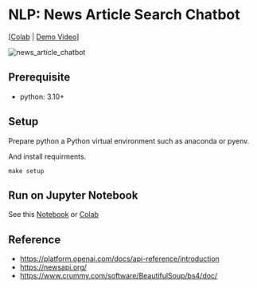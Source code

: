 # NLP: News Article Search Chatbot
[[Colab](https://colab.research.google.com/github/MrSyee/dl_apps/blob/main/nlp/news_chatbot_app.ipynb) | [Demo Video](https://youtu.be/IRk6F1mojbw?si=oOkNKH9couQpaPf1)]

![news_article_chatbot](https://github.com/MrSyee/dl_apps/assets/17582508/45b97670-ae27-49c7-9c83-9aa035ceed88)

## Prerequisite
- python: 3.10+

## Setup
Prepare python a Python virtual environment such as anaconda or pyenv.

And install requirments.
```
make setup
```

## Run on Jupyter Notebook
See this [Notebook](news_chatbot_app.ipynb) or [Colab](https://colab.research.google.com/github/MrSyee/dl_apps/blob/main/nlp/news_chatbot_app.ipynb)

## Reference
- https://platform.openai.com/docs/api-reference/introduction
- https://newsapi.org/
- https://www.crummy.com/software/BeautifulSoup/bs4/doc/
